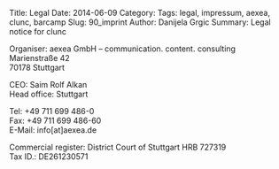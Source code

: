 Title: Legal
Date: 2014-06-09
Category: 
Tags: legal, impressum, aexea, clunc, barcamp
Slug: 90_imprint
Author: Danijela Grgic
Summary: Legal notice for clunc


Organiser: aexea GmbH – communication. content. consulting  
Marienstraße 42  
70178 Stuttgart  

CEO: Saim Rolf Alkan  
Head office: Stuttgart  

Tel: +49 711 699 486-0  
Fax: +49 711 699 486-60  
E-Mail: info[at]aexea.de  

Commercial register: District Court of Stuttgart  HRB 727319  
Tax ID.: DE261230571  
